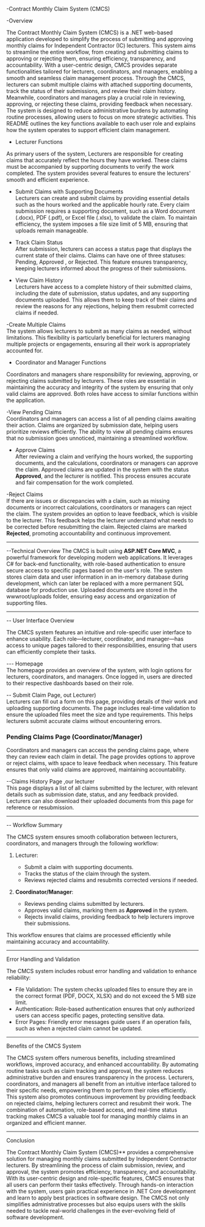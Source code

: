  -Contract Monthly Claim System (CMCS) 

-Overview

The Contract Monthly Claim System (CMCS) is a .NET web-based application developed to simplify the process of submitting and approving monthly claims for Independent Contractor (IC) lecturers. 
This system aims to streamline the entire workflow, from creating and submitting claims to approving or rejecting them, ensuring efficiency, transparency, and accountability. With a user-centric design,
CMCS provides separate functionalities tailored for lecturers, coordinators, and managers, enabling a smooth and seamless claim management process. Through the CMCS, lecturers can submit multiple claims 
with attached supporting documents, track the status of their submissions, and review their claim history. Meanwhile, coordinators and managers play a crucial role in reviewing, approving, or rejecting 
these claims, providing feedback when necessary. The system is designed to reduce administrative burdens by automating routine processes, allowing users to focus on more strategic activities. 
This README outlines the key functions available to each user role and explains how the system operates to support efficient claim management.

- Lecturer Functions

As primary users of the system, Lecturers are responsible for creating claims that accurately reflect the hours
they have worked. These claims must be accompanied by supporting documents to verify the work completed. The system 
provides several features to ensure the lecturers' smooth and efficient experience.

- Submit Claims with Supporting Documents  
Lecturers can create and submit claims by providing essential details such as the hours worked and the
applicable hourly rate. Every claim submission requires a supporting document, such as a Word document (.docx), PDF
(.pdf), or Excel file (.xlsx), to validate the claim. To maintain efficiency, the system imposes a file size limit of
 5 MB, ensuring that uploads remain manageable.

- Track Claim Status  
After submission, lecturers can access a status page that displays the current state of their claims.
 Claims can have one of three statuses: Pending, Approved ,
 or Rejected. This feature ensures transparency, keeping lecturers informed about the progress of their submissions.

- View Claim History  
Lecturers have access to a complete history of their submitted claims, including the date of submission, status updates, and
 any supporting documents uploaded. This allows them to keep track of their claims and review the reasons for any
 rejections, helping them resubmit corrected claims if needed.

-Create Multiple Claims  
The system allows lecturers to submit as many claims as needed, without limitations. This flexibility is particularly
beneficial for lecturers managing multiple projects or engagements, ensuring all their work is appropriately accounted for.


- Coordinator and Manager Functions

Coordinators and managers share responsibility for reviewing, approving, or rejecting claims submitted by lecturers. These roles 
are essential in maintaining the accuracy and integrity of the system by ensuring that only valid claims are approved. Both roles 
have access to similar functions within the application.

-View Pending Claims  
Coordinators and managers can access a list of all pending claims awaiting their action. Claims are organized by submission date, 
helping users prioritize reviews efficiently. The ability to view all pending claims ensures that no submission goes unnoticed, 
maintaining a streamlined workflow.

- Approve Claims  
After reviewing a claim and verifying the hours worked, the supporting documents, and the calculations, coordinators or managers can
approve the claim. Approved claims are updated in the system with the status **Approved**, and the lecturer is notified. This process
ensures accurate and fair compensation for the work completed.

-Reject Claims  
If there are issues or discrepancies with a claim, such as missing documents or incorrect calculations, coordinators or managers can reject 
the claim. The system provides an option to leave feedback, which is visible to the lecturer. This feedback helps the lecturer understand what
needs to be corrected before resubmitting the claim. Rejected claims are marked **Rejected**, promoting accountability and continuous improvement.

-------------------------------------------------------------------------------------------------------------------------------------------------------

--Technical Overview
The CMCS is built using **ASP.NET Core MVC**, a powerful framework for developing modern web applications. It leverages C# for back-end functionality, 
with role-based authentication to ensure secure access to specific pages based on the user's role. The system stores claim data and user information in an in-memory database
during development, which can later be replaced with a more permanent SQL database for production use. Uploaded documents are stored in the wwwroot/uploads folder, ensuring 
easy access and organization of supporting files.

--------------------------------------------------------------------------------------------------------------------------------------------------------------------------------

-- User Interface Overview

The CMCS system features an intuitive and role-specific user interface to enhance usability. Each role—lecturer, coordinator, and manager—has access to unique pages tailored 
to their responsibilities, ensuring that users can efficiently complete their tasks.

--- Homepage  
The homepage provides an overview of the system, with login options for lecturers, coordinators, and managers. Once logged in, users are directed to their respective dashboards
based on their role.

-- Submit Claim Page, out Lecturer)  
Lecturers can fill out a form on this page, providing details of their work and uploading supporting documents. The page includes real-time validation to ensure the 
uploaded files meet the size and type requirements. This helps lecturers submit accurate claims without encountering errors.

### Pending Claims Page (Coordinator/Manager)  
Coordinators and managers can access the pending claims page, where they can review each claim in detail. The page provides options to approve or reject claims, with space to 
leave feedback when necessary. This feature ensures that only valid claims are approved, maintaining accountability.

--Claims History Page ,our lecturer  
This page displays a list of all claims submitted by the lecturer, with relevant details such as submission date, status, and any feedback provided. Lecturers can also download
their uploaded documents from this page for reference or resubmission.

--------------------------------------------------------------------------------------------------------------------------------------------------------------------------------

-- Workflow Summary

The CMCS system ensures smooth collaboration between lecturers, coordinators, and managers through the following workflow:

1. Lecturer:  
   - Submit a claim with supporting documents.  
   - Tracks the status of the claim through the system.  
   - Reviews rejected claims and resubmits corrected versions if needed.

2. **Coordinator/Manager**:  
   - Reviews pending claims submitted by lecturers.  
   - Approves valid claims, marking them as **Approved** in the system.  
   - Rejects invalid claims, providing feedback to help lecturers improve their submissions.  

This workflow ensures that claims are processed efficiently while maintaining accuracy and accountability.

-----------------------------------------------------------------------------------------------------------------------------------------------------------------------------------

 Error Handling and Validation

The CMCS system includes robust error handling and validation to enhance reliability:

- File Validation: The system checks uploaded files to ensure they are in the correct format (PDF, DOCX, XLSX) and do not exceed the 5 MB size limit.  
- Authentication: Role-based authentication ensures that only authorized users can access specific pages, protecting sensitive data.  
- Error Pages: Friendly error messages guide users if an operation fails, such as when a rejected claim cannot be updated.

---------------------------------------------------------------------------------------------------------------------------------------------------------------------------------

 Benefits of the CMCS System

The CMCS system offers numerous benefits, including streamlined workflows, improved accuracy, and enhanced accountability.
By automating routine tasks such as claim tracking and approval, the system reduces administrative burden and ensures transparency in the process. Lecturers, coordinators, and managers
all benefit from an intuitive interface tailored to their specific needs, empowering them to perform their roles efficiently.
This system also promotes continuous improvement by providing feedback on rejected claims, helping lecturers correct and resubmit their work. 
The combination of automation, role-based access, and real-time status tracking makes CMCS a valuable tool for managing monthly claims in an organized and efficient manner.

----------------------------------------------------------------------------------------------------------------------------------------------------------------------------------

 Conclusion

The Contract Monthly Claim System (CMCS)** provides a comprehensive solution for managing monthly claims submitted by Independent Contractor lecturers.
By streamlining the process of claim submission, review, and approval, the system promotes efficiency, transparency, and accountability. With its user-centric design and role-specific features,
CMCS ensures that all users can perform their tasks effectively.  Through hands-on interaction with the system, users gain practical experience in .NET Core development and learn to apply best practices in software design. 
The CMCS not only simplifies administrative processes but also equips users with the skills needed to tackle real-world challenges in the ever-evolving field of software development.
